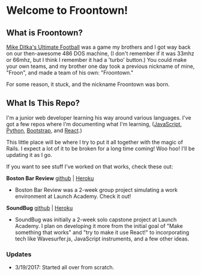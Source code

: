 # Welcome to Froontown!

## What is Froontown?
[Mike Ditka's Ultimate Football](http://www.mobygames.com/game/mike-ditka-ultimate-football) was a game my brothers and I got way back on our then-awesome 486 DOS machine, (I don't remember if it was 33mhz or 66mhz, but I think I remember it had a 'turbo' button.) You could make your own teams, and my brother one day took a previous nickname of mine, "Froon", and made a team of his own: "Froontown."

For some reason, it stuck, and the nickname Froontown was born.

## What Is This Repo?
I'm a junior web developer learning his way around various languages. I've got a few repos where I'm documenting what I'm learning, ([JavaScript](https://github.com/froontown/js-30), [Python](https://github.com/froontown/learn_python), [Bootstrap](https://github.com/froontown/learn-bootstrap), and [React](https://github.com/froontown/learn_react).)

This little place will be where I try to put it all together with the magic of Rails. I expect a lot of it to be broken for a long time coming! Woo hoo! I'll be updating it as I go.

If you want to see stuff I've worked on that works, check these out:

**Boston Bar Review**
[github](https://github.com/aimeebachari/boston-bar-review) | [Heroku](http://boston-bar-review.herokuapp.com/)

* Boston Bar Review was a 2-week group project simulating a work environment at Launch Academy. Check it out!

**SoundBug**
[github](https://github.com/froontown/sound_bug) | [Heroku](https://soundbug.herokuapp.com/)

* SoundBug was initially a 2-week solo capstone project at Launch Academy. I plan on developing it more from the initial goal of "Make something that works" and "try to make it use React!" to incorporating tech like Wavesurfer.js, JavaScript instruments, and a few other ideas.

### Updates

* 3/19/2017: Started all over from scratch.
